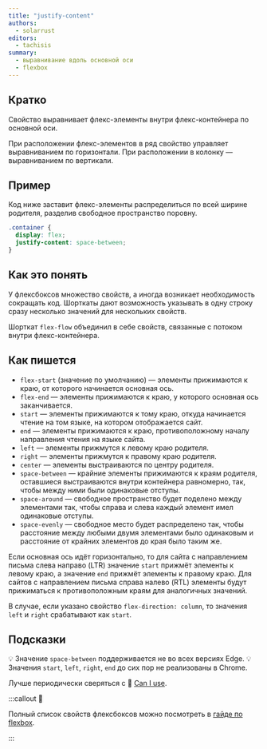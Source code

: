 ```yaml
---
title: "justify-content"
authors:
  - solarrust
editors:
  - tachisis
summary:
  - выравнивание вдоль основной оси
  - flexbox
---
```


## Кратко

Свойство выравнивает флекс-элементы внутри флекс-контейнера по основной оси.

При расположении флекс-элементов в ряд свойство управляет выравниванием по горизонтали. При расположении в колонку — выравниванием по вертикали.

## Пример

Код ниже заставит флекс-элементы распределиться по всей ширине родителя, разделив свободное пространство поровну.

```css
.container {
  display: flex;
  justify-content: space-between;
}
```

## Как это понять

У флексбоксов множество свойств, а иногда возникает необходимость сокращать код. Шорткаты дают возможность указывать в одну строку сразу несколько значений для нескольких свойств.

Шорткат `flex-flow` объединил в себе свойств, связанные с потоком внутри флекс-контейнера.

## Как пишется

- `flex-start` (значение по умолчанию) — элементы прижимаются к краю, от которого начинается основная ось.
- `flex-end` — элементы прижимаются к краю, у которого основная ось заканчивается.
- `start` — элементы прижимаются к тому краю, откуда начинается чтение на том языке, на котором отображается сайт.
- `end` — элементы прижимаются к краю, противоположному началу направления чтения на языке сайта.
- `left` — элементы прижмутся к левому краю родителя.
- `right` — элементы прижмутся к правому краю родителя.
- `center` — элементы выстраиваются по центру родителя.
- `space-between` — крайние элементы прижимаются к краям родителя, оставшиеся выстраиваются внутри контейнера равномерно, так, чтобы между ними были одинаковые отступы.
- `space-around` — свободное пространство будет поделено между элементами так, чтобы справа и слева каждый элемент имел одинаковые отступы.
- `space-evenly` — свободное место будет распределено так, чтобы расстояние между любыми двумя элементами было одинаковым и расстояние от крайних элементов до края было таким же.

Если основная ось идёт горизонтально, то для сайта с направлением письма слева направо (LTR) значение `start` прижмёт элементы к левому краю, а значение `end` прижмёт элементы к правому краю. Для сайтов с направлением письма справа налево (RTL) элементы будут прижиматься к противоположным краям для аналогичных значений.

В случае, если указано свойство `flex-direction: column`, то значения `left` и `right` срабатывают как `start`.

## Подсказки

💡 Значение `space-between` поддерживается не во всех версиях Edge.
💡 Значения `start`, `left`, `right`, `end` до сих пор не реализованы в Chrome.

Лучше периодически сверяться с 🔗 [Can I use](https://caniuse.com/#search=justify-content%20flex).

:::callout 📝

Полный список свойств флексбоксов можно посмотреть в [гайде по flexbox](/css/articles/flexbox-guide/).

:::
